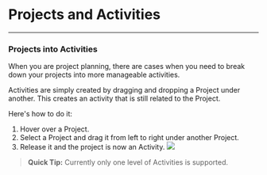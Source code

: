 # Projects and Activities

---

###  Projects into Activities
When you are project planning, there are cases when you need to break down your projects into more manageable activities. 

Activities are simply created by dragging and dropping a Project under another. This creates an activity that is still related to the Project.

Here's how to do it:

1. Hover over a Project.
2. Select a Project and drag it from left to right under another Project.
3. Release it and the project is now an Activity.
![](https://lh3.googleusercontent.com/5V4KZt7ujO2B2eD18ohvyaIJ5YHTC8P0pOwHVGc2HZxCIdyWvpa_m1yc-WSGCR3oRcczqpRuzp5Jei-xL38OlrBT8oxxD5ovTtH-CCwRSixogeQIx4WufcUFLBtR2Zm3xiygg93w)

>  **Quick Tip:** 
Currently only one level of Activities is supported.

